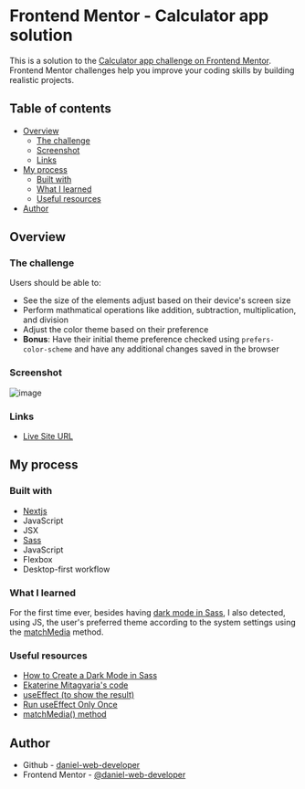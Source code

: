 # Frontend Mentor - Calculator app solution

This is a solution to the [Calculator app challenge on Frontend Mentor](https://www.frontendmentor.io/challenges/calculator-app-9lteq5N29). Frontend Mentor challenges help you improve your coding skills by building realistic projects. 

## Table of contents

- [Overview](#overview)
  - [The challenge](#the-challenge)
  - [Screenshot](#screenshot)
  - [Links](#links)
- [My process](#my-process)
  - [Built with](#built-with)
  - [What I learned](#what-i-learned)
  - [Useful resources](#useful-resources)
- [Author](#author)

## Overview

### The challenge

Users should be able to:

- See the size of the elements adjust based on their device's screen size
- Perform mathmatical operations like addition, subtraction, multiplication, and division
- Adjust the color theme based on their preference
- **Bonus**: Have their initial theme preference checked using `prefers-color-scheme` and have any additional changes saved in the browser

### Screenshot

![image](https://github.com/daniel-web-developer/nextjs-calculator/assets/107224353/f373c72a-33d1-4a8e-9232-15ffc8e8341f)

### Links

- [Live Site URL](https://nextjs-calculator-danielwebdeveloper.vercel.app/)

## My process

### Built with

- [Nextjs](https://nextjs.org/)
- JavaScript
- JSX
- [Sass](https://sass-lang.com/)
- JavaScript
- Flexbox
- Desktop-first workflow

### What I learned

For the first time ever, besides having [dark mode in Sass](https://medium.com/@katiemctigue/how-to-create-a-dark-mode-in-sass-609f131a3995), I also detected, using JS, the user's preferred theme according to the system settings using the [matchMedia](https://developer.mozilla.org/en-US/docs/Web/API/Window/matchMedia) method.

### Useful resources

- [How to Create a Dark Mode in Sass](https://medium.com/@katiemctigue/how-to-create-a-dark-mode-in-sass-609f131a3995)
- [Ekaterine Mitagvaria's code](https://github.com/catherineisonline/rest-countries)
- [useEffect (to show the result)](https://react.dev/reference/react/useEffect)
- [Run useEffect Only Once](https://css-tricks.com/run-useeffect-only-once/)
- [matchMedia() method](https://developer.mozilla.org/en-US/docs/Web/API/Window/matchMedia)

## Author

- Github - [daniel-web-developer](https://github.com/daniel-web-developer)
- Frontend Mentor - [@daniel-web-developer](https://www.frontendmentor.io/profile/daniel-web-developer)
